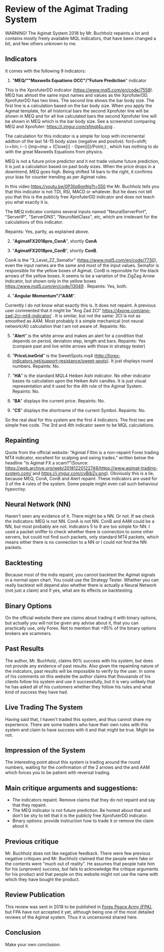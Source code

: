# Review of the Agimat Trading System

WARNING!
The Agimat System 2018 by Mr. Buchholz repaints a lot and contains mostly freely available MQL indicators, that have been changed a bit, and few others unknown to me.

## Indicators

It comes with the following 9 indicators:

1. "**MEQ/""Maxwells Equations OCC"/"Future Prediction**" indicator

This is the XprofuterDD indicator (https://www.mql5.com/en/code/7558). MEQ has almost the same input names and values as the XprofuterDD. XprofuterDD has two lines. The second line shows the bar body size. The first line is a calculation based on the bar body size. When you apply the Agimat template, for all historical bars the second Xprofuter line will be shown in MEQ and for all live calculated bars the second Xprofuter line will be shown in MEQ which is the bar body size. See a screenshot comparing MEQ and Xprofuter: https://i.imgur.com/sfmqt4u.png .

The calculation for this indicator is a simple for loop with incremental addtion of the last 14-15 body sizes (negative and positve): for(i=shift; i>=lim; i--) {imp=imp + (Close[i] - Open[i])/Point;} , which has nothing to do with the great Maxwells Equations from physics.

MEQ is not a future price predictor and it not trade volume future prediction, it is just a calculation based on past body sizes. When the price drops in a downtrend, MEQ goes high. Being shifted 14 bars to the right, it confirms your bias for counter trending as per Agimat rules.

In this video https://youtu.be/0P3Iiq9onNg?t=550 the Mr. Buchholz tells you that this indicator is not TDI, RSI, MACD or whatever. But he does not tell you that this is the publicly free XprofuterDD indicator and does not teach you what exactly it is.

The MEQ indicator contains several inputs named "NeuralServerPort", "ServerIP", "ServerDNS", "NeuroNetClass", etc, which are irrelevant for the calculations of this indicator.

Repaints: Yes, partly, as explained above.

2. "**AgimatFX2018pro_ConA**", shortly **ConA**

3. "**AgimatFX2018pro_ConB**", shortly **ConB**.

ConA is the "3_Level_ZZ_Semafor" (https://www.mql5.com/en/code/7730), even the input names are the same and most of the input values. Semafor is responsible for the yellow boxes of Agimat.
ConB is reponsible for the black arrows of the yellow boxes. It seems to be a variation of the ZigZag Arrow Indicator, but shown only in the yellow boxes https://www.mql5.com/en/code/13049 . 
Repaints: Yes, both.

4. "**Angular Momentum"/"AAM**".

Currently I do not know what exactly this is. It does not repaint. A previous user commented that it might be "Ang Zad 2CI" https://4xone.com/ang-zad-2ci-mt4-indicator/ . It is similar, but not the same: 2CI is not as smoothed as AAM. Most probably it a simple mechanical (not neural network/AI) calculation that I am not aware of.
Repaints: No.

5. "**Alert**" is the white arrow and makes an alert for a condition that depends on period, deviation step, length and bars. Repaints: Yes (compare past and live white arrows with those in strategy tester)

6. "**PriceLineGrid**" is the SweetSpots.mq4 (http://forex-indicators.net/support-resistance/sweet-spots). It just displays round numbers. Repaints: No.

7. "**HA**" is the standard MQL4 Heiken Ashi indicator. No other indicator bases its calculation upon the Heiken Ashi candles. It is just visual representation and it used for the 4th rule of the Agimat System. Repaints: No.

8. "**BA**" displays the current price. Repaints: No.

9. "**CS**" displays the shortname of the current Symbol. Repaints: No.

So the real deal for this system are the first 4 indicators. The first two are simple free code. The 3rd and 4th indicator seem to be MQL calculations.

## Repainting
Quote from the official website: "Agimat FXtm is a non-repaint Forex trading MT4 indicator, excellent for scalping and swing trades." written below the headline "Is Agimat FX a scam?"(Source: https://web.archive.org/web/20181220122748/https://www.agimat-trading-system.com/ and https://i.imgur.com/cvBjbZv.png). Obviously this is a lie, because MEQ, ConA, ConB and Alert repaint. These indicators are used for 3 of the 4 rules of the system. Some people might even call such behaviour hypocrisy.

## Neural Network (NN)
Haven't seen any evidence of it. There might be a NN. Or not. If we check the indicators: MEQ is not NN. ConA is not NN. ConB and AAM could be a NN, but most probably are not. Indicators 5 to 9 are too simple for NN.
I used a packet sniffer to check whether there is connection to some other servers, but could not find such packets, only standard MT4 packets, which means either there is no connection to a NN or I could not find the NN packets.

## Backtesting
Because most of the indis repaint, you cannot backtest the Agimat signals in a normal open chart. You could use the Strategy Tester. Whether you can really backtest will depend also whether there is actually a Neural Network (not just a claim) and if yes, what are its effects on backtesting.

## Binary Options
On the official website there are claims about trading it with binary options, but actually you will not be given any advise about it, that you can practically use, only Forex. Not to mention that >95% of the binary options brokers are scammers.

## Past Results
The author, Mr. Buchholz, claims 90% success with his system, but does not provide any evidence of past results. Also given the repainting nature of the indcators, past results will be impossible to verify by the user. In some of his comments on this website the author claims that thousands of his clients follow his system and use it successfully, but it is very unlikely that he has asked all of his customers whether they follow his rules and what kind of success they have had.

## Live Trading The System
Having said that, I haven't traded this system, and thus cannot share my experience. There are some traders who have their own rules with this system and claim to have success with it and that might be true. Might be not.

## Impression of the System
The interesting point about this system is trading around the round numbers, waiting for the confirmation of the 2 arrows and the  and AAM which forces you to be patient with reversal trading.

## Main critique arguments and suggestions:
- The indicators repaint. Remove claims that they do not repaint and say that they repaint.
- The MEQ indicator is not future prediction. Be honest about that and don't be shy to tell that it is the publicly free XprofuterDD indicator.
- Binary options: provide instruction how to trade it or remove the claim about it.

## Previous critique
Mr. Buchholz does not like negative feedback. There were few previous negative critiques and Mr. Buchholz claimed that the people were fake or the contents were "much out of reality". He assumes that people hate him for his (unproven) success, but fails to acknowledge the critique arguments for his product and that people on this website might not use the name with which they have bought the product.

## Review Publication
This review was sent in 2018 to be published in [Forex Peace Army (FPA)](https://www.forexpeacearmy.com/forex-reviews/13737/agimat-trading-system-trading-software), but FPA have not accepted it yet, although being one of the most detailed reviews of the Agimat system. Thus it is uncensored shared here.

## Conclusion
Make your own conclusion.
